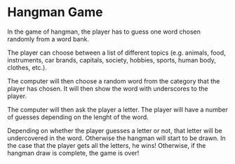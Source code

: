 # Hangman Game

In the game of hangman, the player has to guess one word chosen randomly from a word bank.

The player can choose between a list of different topics (e.g. animals, food, instruments, car brands, capitals, society, hobbies, sports, human body, clothes, etc.).

The computer will then choose a random word from the category that the player has chosen. It will then show the word with underscores to the player.

The computer will then ask the player a letter. The player will have a number of guesses depending on the lenght of the word. 

Depending on whether the player guesses a letter or not, that letter will be undercovered in the word. Otherwise the hangman will start to be drawn. In the case that the player gets all the letters, he wins! Otherwise, if the hangman draw is complete, the game is over!

